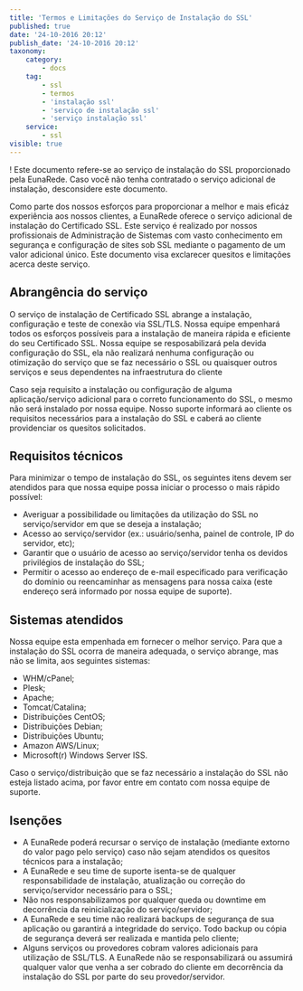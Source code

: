 ```yaml
---
title: 'Termos e Limitações do Serviço de Instalação do SSL'
published: true
date: '24-10-2016 20:12'
publish_date: '24-10-2016 20:12'
taxonomy:
    category:
        - docs
    tag:
        - ssl
        - termos
        - 'instalação ssl'
        - 'serviço de instalação ssl'
        - 'serviço instalação ssl'
    service:
        - ssl
visible: true
---
```


! Este documento refere-se ao serviço de instalação do SSL proporcionado pela EunaRede. Caso você não tenha contratado o serviço adicional de instalação, desconsidere este documento.

Como parte dos nossos esforços para proporcionar a melhor e mais eficáz experiência aos nossos clientes, a EunaRede oferece o serviço adicional de instalação do Certificado SSL. Este serviço é realizado por nossos profissionais de Administração de Sistemas com vasto conhecimento em segurança e configuração de sites sob SSL mediante o pagamento de um valor adicional único.
Este documento visa exclarecer quesitos e limitações acerca deste serviço.

## Abrangência do serviço

O serviço de instalação de Certificado SSL abrange a instalação, configuração e teste de conexão via SSL/TLS. Nossa equipe empenhará todos os esforços possíveis para a instalação de maneira rápida e eficiente do seu Certificado SSL. Nossa equipe se resposabilizará pela devida configuração do SSL, ela não realizará nenhuma configuração ou otimização do serviço que se faz necessário o SSL ou quaisquer outros serviços e seus dependentes na infraestrutura do cliente

Caso seja requisito a instalação ou configuração de alguma aplicação/serviço adicional para o correto funcionamento do SSL, o mesmo não será instalado por nossa equipe. Nosso suporte informará ao cliente os requisitos necessários para a instalação do SSL e caberá ao cliente providenciar os quesitos solicitados.

## Requisitos técnicos

Para minimizar o tempo de instalação do SSL, os seguintes itens devem ser atendidos para que nossa equipe possa iniciar o processo o mais rápido possível:
- Averiguar a possibilidade ou limitações da utilização do SSL no serviço/servidor em que se deseja a instalação;
- Acesso ao serviço/servidor (ex.: usuário/senha, painel de controle, IP do servidor, etc);
- Garantir que o usuário de acesso ao serviço/servidor tenha os devidos privilégios de instalação do SSL;
- Permitir o acesso ao endereço de e-mail especificado para verificação do domínio ou reencaminhar as mensagens para nossa caixa (este endereço será informado por nossa equipe de suporte).

## Sistemas atendidos

Nossa equipe esta empenhada em fornecer o melhor serviço. Para que a instalação do SSL ocorra de maneira adequada, o serviço abrange, mas não se limita, aos seguintes sistemas:
- WHM/cPanel;
- Plesk;
- Apache;
- Tomcat/Catalina;
- Distribuições CentOS;
- Distribuições Debian;
- Distribuições Ubuntu;
- Amazon AWS/Linux;
- Microsoft(r) Windows Server ISS.

Caso o serviço/distribuição que se faz necessário a instalação do SSL não esteja listado acima, por favor entre em contato com nossa equipe de suporte.

## Isenções

- A EunaRede poderá recursar o serviço de instalação (mediante extorno do valor pago pelo serviço) caso não sejam atendidos os quesitos técnicos para a instalação;
- A EunaRede e seu time de suporte isenta-se de qualquer responsabilidade de instalação, atualização ou correção do serviço/servidor necessário para o SSL;
- Não nos responsabilizamos por qualquer queda ou downtime em decorrência da reinicialização do serviço/servidor;
- A EunaRede e seu time não realizará backups de segurança de sua aplicação ou garantirá a integridade do serviço. Todo backup ou cópia de segurança deverá ser realizada e mantida pelo cliente;
- Alguns serviços ou provedores cobram valores adicionais para utilização de SSL/TLS. A EunaRede não se responsabilizará ou assumirá qualquer valor que venha a ser cobrado do cliente em decorrência da instalação do SSL por parte do seu provedor/servidor.